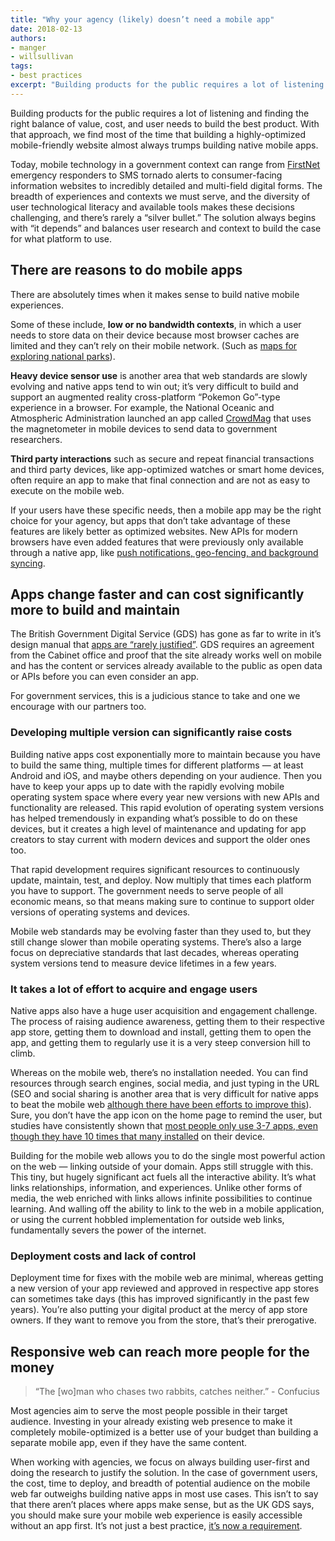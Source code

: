 ```yaml
---
title: "Why your agency (likely) doesn’t need a mobile app"
date: 2018-02-13
authors:
- manger
- willsullivan
tags:
- best practices
excerpt: "Building products for the public requires a lot of listening and finding the right balance of value, cost, and user needs to build the best product. With that approach, we find most of the time that building a highly-optimized mobile-friendly website almost always trumps building native mobile apps."
---
```


Building products for the public requires a lot of listening and finding the right balance of value, cost, and user needs to build the best product. With that approach, we find most of the time that building a highly-optimized mobile-friendly website almost always trumps building native mobile apps.

Today, mobile technology in a government context can range from [FirstNet](http://www.firstnet.gov/) emergency responders to SMS tornado alerts to consumer-facing information websites to incredibly detailed and multi-field digital forms. The breadth of experiences and contexts we must serve, and the diversity of user technological literacy and available tools makes these decisions challenging, and there’s rarely a “silver bullet.” The solution always begins with “it depends” and balances user research and context to build the case for what platform to use.

## There are reasons to do mobile apps

There are absolutely times when it makes sense to build native mobile experiences. 

Some of these include, **low or no bandwidth contexts**, in which a user needs to store data on their device because most browser caches are limited and they can’t rely on their mobile network. (Such as [maps for exploring national parks](https://itunes.apple.com/us/developer/national-park-service/id447866742)). 

**Heavy device sensor use** is another area that web standards are slowly evolving and native apps tend to win out; it’s very difficult to build and support an augmented reality cross-platform “Pokemon Go”-type experience in a browser. For example, the National Oceanic and Atmospheric Administration launched an app called [CrowdMag](https://www.digitalgov.gov/2015/06/18/noaas-crowdmag-app-citizen-science-on-the-go.md/) that uses the magnetometer in mobile devices to send data to government researchers.

**Third party interactions** such as secure and repeat financial transactions and third party devices, like app-optimized watches or smart home devices, often require an app to make that final connection and are not as easy to execute on the mobile web.

If your users have these specific needs, then a mobile app may be the right choice for your agency, but apps that don’t take advantage of these features are likely better as optimized websites. New APIs for modern browsers have even added features that were previously only available through a native app, like [push notifications, geo-fencing, and background syncing](http://www.html5rocks.com/en/tutorials/service-worker/introduction/). 

## Apps change faster and can cost significantly more to build and maintain

The British Government Digital Service (GDS) has gone as far to write in it’s design manual that [apps are “rarely justified”](https://www.gov.uk/service-manual/making-software/standalone-apps.html). GDS requires an agreement from the Cabinet office and proof that the site already works well on mobile and has the content or services already available to the public as open data or APIs before you can even consider an app.

For government services, this is a judicious stance to take and one we encourage with our partners too.

### Developing multiple version can significantly raise costs

Building native apps cost exponentially more to maintain because you have to build the same thing, multiple times for different platforms — at least Android and iOS, and maybe others depending on your audience. Then you have to keep your apps up to date with the rapidly evolving mobile operating system space where every year new versions with new APIs and functionality are released. This rapid evolution of operating system versions has helped tremendously in expanding what’s possible to do on these devices, but it creates a high level of maintenance and updating for app creators to stay current with modern devices and support the older ones too. 

That rapid development requires significant resources to continuously update, maintain, test, and deploy. Now multiply that times each platform you have to support. The government needs to serve people of all economic means, so that means making sure to continue to support older versions of operating systems and devices.

Mobile web standards may be evolving faster than they used to, but they still change slower than mobile operating systems. There’s also a large focus on depreciative standards that last decades, whereas operating system versions tend to measure device lifetimes in a few years.

### It takes a lot of effort to acquire and engage users

Native apps also have a huge user acquisition and engagement challenge. The process of raising audience awareness, getting them to their respective app store, getting them to download and install, getting them to open the app, and getting them to regularly use it is a very steep conversion hill to climb. 

Whereas on the mobile web, there’s no installation needed. You can find resources through search engines, social media, and just typing in the URL (SEO and social sharing is another area that is very difficult for native apps to beat the mobile web [although there have been efforts to improve this](http://thenextweb.com/google/2016/01/19/google-is-letting-android-users-install-apps-via-search-instead-of-the-play-store/)). Sure, you don’t have the app icon on the home page to remind the user, but studies have consistently shown that [most people only use 3-7 apps, even though they have 10 times that many installed](http://fortune.com/2015/09/24/apps-smartphone-facebook/) on their device.

Building for the mobile web allows you to do the single most powerful action on the web — linking outside of your domain. Apps still struggle with this. This tiny, but hugely significant act fuels all the interactive ability. It’s what links relationships, information, and experiences. Unlike other forms of media, the web enriched with links allows infinite possibilities to continue learning. And walling off the ability to link to the web in a mobile application, or using the current hobbled implementation for outside web links, fundamentally severs the power of the internet.

### Deployment costs and lack of control

Deployment time for fixes with the mobile web are minimal, whereas getting a new version of your app reviewed and approved in respective app stores can sometimes take days (this has improved significantly in the past few years). You’re also putting your digital product at the mercy of app store owners. If they want to remove you from the store, that’s their prerogative.

## Responsive web can reach more people for the money

> “The [wo]man who chases two rabbits, catches neither.” - Confucius

Most agencies aim to serve the most people possible in their target audience. Investing in your already existing web presence to make it completely mobile-optimized is a better use of your budget than building a separate mobile app, even if they have the same content.

When working with agencies, we focus on always building user-first and doing the research to justify the solution. In the case of government users, the cost, time to deploy, and breadth of potential audience on the mobile web far outweighs building native apps in most use cases. This isn’t to say that there aren’t places where apps make sense, but as the UK GDS says, you should make sure your mobile web experience is easily accessible without an app first. It’s not just a best practice, [it’s now a requirement](https://fcw.com/articles/2018/01/03/mobile-friendly-websites-congress.aspx).
